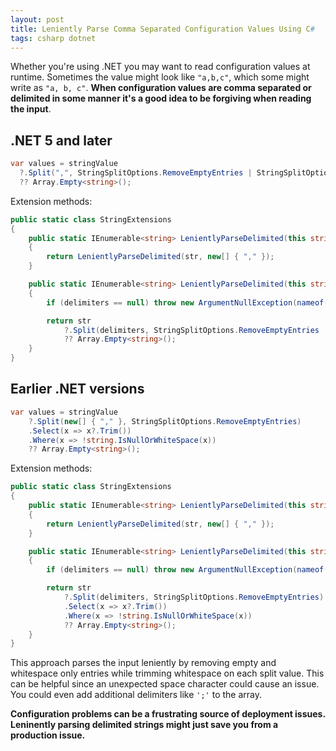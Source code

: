 ```yaml
---
layout: post
title: Leniently Parse Comma Separated Configuration Values Using C#
tags: csharp dotnet
---
```


Whether you're using .NET you may want to read configuration values at runtime. Sometimes the value might look like `"a,b,c"`, which some might write as `"a, b, c"`. **When configuration values are comma separated or delimited in some manner it's a good idea to be forgiving when reading the input**.

## .NET 5 and later

```csharp
var values = stringValue
  ?.Split(",", StringSplitOptions.RemoveEmptyEntries | StringSplitOptions.TrimEntries)
  ?? Array.Empty<string>();
```

Extension methods:

```csharp
public static class StringExtensions
{
    public static IEnumerable<string> LenientlyParseDelimited(this string str)
    {
        return LenientlyParseDelimited(str, new[] { "," });
    }

    public static IEnumerable<string> LenientlyParseDelimited(this string str, params string[] delimiters)
    {
        if (delimiters == null) throw new ArgumentNullException(nameof(delimiters));

        return str
            ?.Split(delimiters, StringSplitOptions.RemoveEmptyEntries | StringSplitOptions.TrimEntries)
            ?? Array.Empty<string>();
    }
}
```

## Earlier .NET versions

```csharp
var values = stringValue
    ?.Split(new[] { "," }, StringSplitOptions.RemoveEmptyEntries)
    .Select(x => x?.Trim())
    .Where(x => !string.IsNullOrWhiteSpace(x))
    ?? Array.Empty<string>();
```

Extension methods:

```csharp
public static class StringExtensions
{
    public static IEnumerable<string> LenientlyParseDelimited(this string str)
    {
        return LenientlyParseDelimited(str, new[] { "," });
    }

    public static IEnumerable<string> LenientlyParseDelimited(this string str, params string[] delimiters)
    {
        if (delimiters == null) throw new ArgumentNullException(nameof(delimiters));

        return str
            ?.Split(delimiters, StringSplitOptions.RemoveEmptyEntries)
            .Select(x => x?.Trim())
            .Where(x => !string.IsNullOrWhiteSpace(x))
            ?? Array.Empty<string>();
    }
}
```

This approach parses the input leniently by removing empty and whitespace only entries while trimming whitespace on each split value. This can be helpful since an unexpected space character could cause an issue. You could even add additional delimiters like `';'` to the array.

**Configuration problems can be a frustrating source of deployment issues. Leninently parsing delimited strings might just save you from a production issue.**
